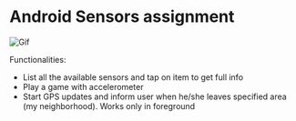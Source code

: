 # Android Sensors assignment 
![Gif](/sensRec.gif)

Functionalities:
  - List all the available sensors and tap on item to get full info
  - Play a game with accelerometer
  - Start GPS updates	and	inform	user	when	he/she leaves specified	area (my neighborhood). Works	only	in	foreground
